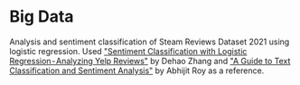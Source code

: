 # Big Data
Analysis and sentiment classification of Steam Reviews Dataset 2021 using logistic regression.
Used ["Sentiment Classification with Logistic Regression - Analyzing Yelp Reviews"](https://towardsdatascience.com/sentiment-classification-with-logistic-regression-analyzing-yelp-reviews-3981678c3b44/) by Dehao Zhang and ["A Guide to Text Classification and Sentiment Analysis"](https://web.archive.org/web/20230226024940/https://towardsdatascience.com/a-guide-to-text-classification-and-sentiment-analysis-2ab021796317) by Abhijit Roy as a reference.
